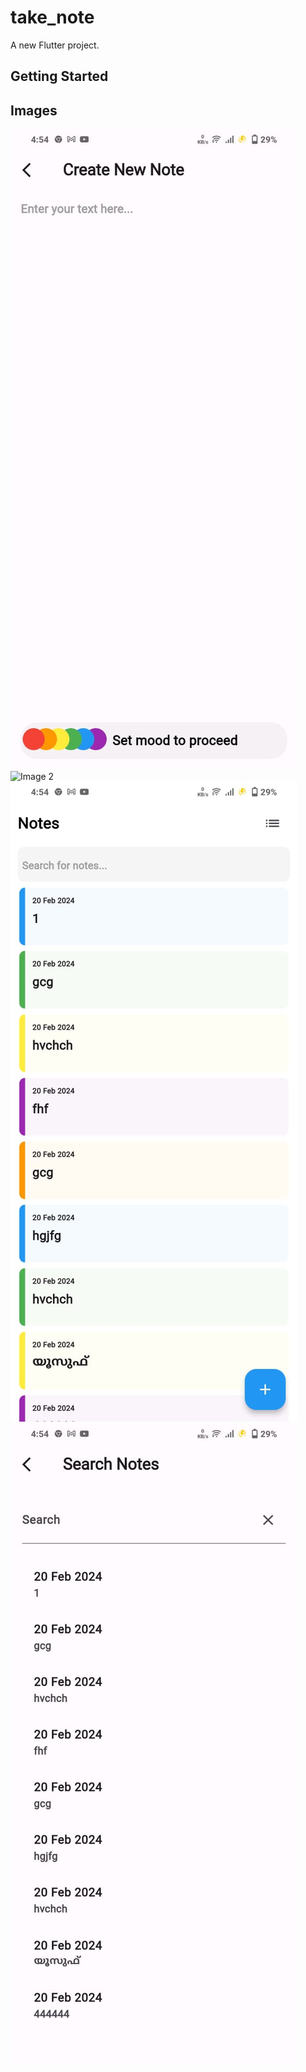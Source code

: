 # take_note

A new Flutter project.

## Getting Started
## Images

![Image 1](assets/create.jpg)
![Image 2](aassets/dashboard.jpg)
![Image 3](assets/list.jpg)
![Image 4](assets/search.jpg)
